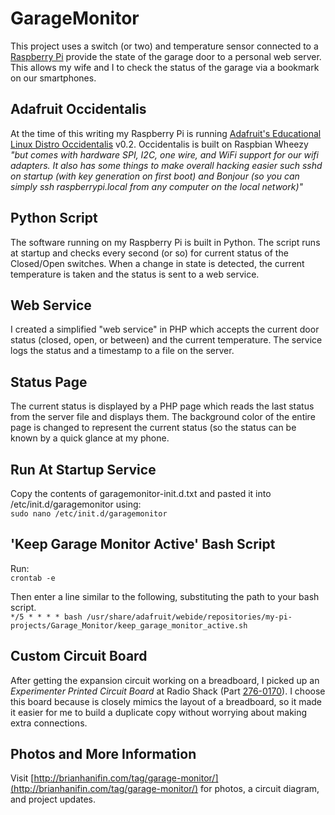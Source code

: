# GarageMonitor
This project uses a switch (or two) and temperature sensor connected to a [Raspberry Pi](http://raspberrypi.org) provide the state of the garage door to a personal web server. This allows my wife and I to check the status of the garage via a bookmark on our smartphones.

## Adafruit Occidentalis
At the time of this writing my Raspberry Pi is running [Adafruit's Educational Linux Distro Occidentalis](http://learn.adafruit.com/adafruit-raspberry-pi-educational-linux-distro/overview) v0.2. Occidentalis is built on Raspbian Wheezy *"but comes with hardware SPI, I2C, one wire, and WiFi support for our wifi adapters. It also has some things to make overall hacking easier such sshd on startup (with key generation on first boot) and  Bonjour (so you can simply ssh raspberrypi.local from any computer on the local network)"*

## Python Script
The software running on my Raspberry Pi is built in Python. The script runs at startup and checks every second (or so) for current status of the Closed/Open switches. When a change in state is detected, the current temperature is taken and the status is sent to a web service.

## Web Service
I created a simplified "web service" in PHP which accepts the current door status (closed, open, or between) and the current temperature. The service logs the status and a timestamp to a file on the server.

## Status Page
The current status is displayed by a PHP page which reads the last status from the server file and displays them. The background color of the entire page is changed to represent the current status (so the status can be known by a quick glance at my phone.

## Run At Startup Service
Copy the contents of garagemonitor-init.d.txt and pasted it into /etc/init.d/garagemonitor using:  
`sudo nano /etc/init.d/garagemonitor`

## 'Keep Garage Monitor Active' Bash Script
Run:  
`crontab -e`  

Then enter a line similar to the following, substituting the path to your bash script.   
`*/5 * * * * bash /usr/share/adafruit/webide/repositories/my-pi-projects/Garage_Monitor/keep_garage_monitor_active.sh`

## Custom Circuit Board
After getting the expansion circuit working on a breadboard, I picked up an *Experimenter Printed Circuit Board* at Radio Shack (Part [276-0170](http://http://www.radioshack.com/product/index.jsp?productId=2102846)). I choose this board because is closely mimics the layout of a breadboard, so it made it easier for me to build a duplicate copy without worrying about making extra connections.

## Photos and More Information
Visit [http://brianhanifin.com/tag/garage-monitor/](http://brianhanifin.com/tag/garage-monitor/) for photos, a circuit diagram, and project updates.